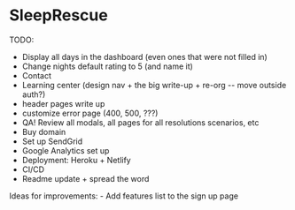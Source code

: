 # SleepRescue

TODO:
- Display all days in the dashboard (even ones that were not filled in)
- Change nights default rating to 5 (and name it)
- Contact
- Learning center (design nav + the big write-up + re-org -- move outside auth?)
- header pages write up
- customize error page (400, 500, ???)
- QA! Review all modals, all pages for all resolutions scenarios, etc
- Buy domain
- Set up SendGrid
- Google Analytics set up
- Deployment: Heroku + Netlify
- CI/CD
- Readme update + spread the word

Ideas for improvements:
    - Add features list to the sign up page
